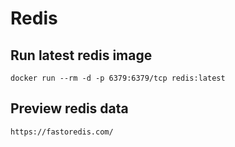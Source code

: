 # Redis

## Run latest redis image
```
docker run --rm -d -p 6379:6379/tcp redis:latest
```

## Preview redis data
```
https://fastoredis.com/
```
